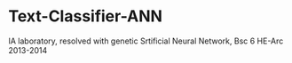 Text-Classifier-ANN
===================

IA laboratory, resolved with genetic Srtificial Neural Network, Bsc 6 HE-Arc 2013-2014
